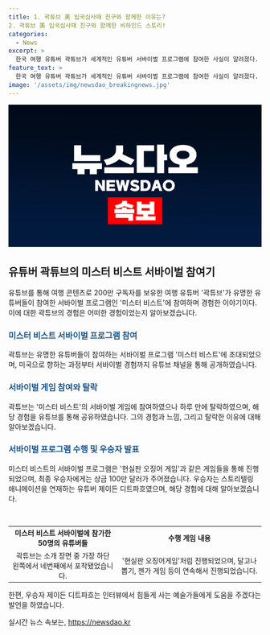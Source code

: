 ```yaml
---
title: 1. 곽튜브 美 입국심사때 친구와 함께한 이유는?
2. 곽튜브 美 입국심사때 친구와 함께한 비하인드 스토리!
categories:
  - News
excerpt: >
  한국 여행 유튜버 곽튜브가 세계적인 유튜버 서바이벌 프로그램에 참여한 사실이 알려졌다. 200만 구독자 보유한 그는 전 세계 유명 유튜버들과 미국으로 향해 장비를 준비하고 도착했다. 그러나 하루만에 탈락한 곽튜브는 이후 능력 부족이라고 솔직히 고백했다. 이 영상에는 국내 네티즌들의 호들갑이 이어졌으며, 이 서바이벌 프로그램의 우승자는 100만달러의 상금을 획득했다.
feature_text: >
  한국 여행 유튜버 곽튜브가 세계적인 유튜버 서바이벌 프로그램에 참여한 사실이 알려졌다. 200만 구독자 보유한 그는 전 세계 유명 유튜버들과 미국으로 향해 장비를 준비하고 도착했다. 그러나 하루만에 탈락한 곽튜브는 이후 능력 부족이라고 솔직히 고백했다. 이 영상에는 국내 네티즌들의 호들갑이 이어졌으며, 이 서바이벌 프로그램의 우승자는 100만달러의 상금을 획득했다.
image: '/assets/img/newsdao_breakingnews.jpg'
---
```


<p><img src="/assets/img/newsdao_breakingnews.jpg" alt="bookingtag 속보" /></p>

<h2 data-ke-size="size26">유튜버 곽튜브의 미스터 비스트 서바이벌 참여기</h2>

<p data-ke-size="size16">유튜브를 통해 여행 콘텐츠로 200만 구독자를 보유한 여행 유튜버 '곽튜브'가 유명한 유튜버들이 참여한 서바이벌 프로그램인 '미스터 비스트'에 참여하며 경험한 이야기이다. 이에 대한 곽튜브의 경험은 어떠한 경험이었는지 알아보겠습니다. </p>

<h3><b><span style="color: #1a5490;">미스터 비스트 서바이벌 프로그램 참여</span></b></h3>

<p data-ke-size="size16">곽튜브는 유명한 유튜버들이 참여하는 서바이벌 프로그램 '미스터 비스트'에 초대되었으며, 미국으로 향하는 과정부터 서바이벌 경험까지 유튜브 채널을 통해 공개하였습니다. </p>

<h3><b><span style="color: #1a5490;">서바이벌 게임 참여와 탈락</span></b></h3>

<p data-ke-size="size16">곽튜브는 '미스터 비스트'의 서바이벌 게임에 참여하였으나 하루 만에 탈락하였으며, 해당 경험을 유튜브를 통해 공유하였습니다. 그의 경험과 느낌, 그리고 탈락한 이유에 대해 알아보겠습니다. </p>

<h3><b><span style="color: #1a5490;">서바이벌 프로그램 수행 및 우승자 발표</span></b></h3>

<p data-ke-size="size16">미스터 비스트의 서바이벌 프로그램은 '현실판 오징어 게임'과 같은 게임들을 통해 진행되었으며, 최종 우승자에게는 상금 100만 달러가 주어졌습니다. 우승자는 스토리텔링 애니메이션을 연재하는 유튜버 제이든 디트파흐였으며, 해당 경험에 대해 알아보겠습니다. </p>

<p data-ke-size="size16">&nbsp;</p>

<table>
    <tbody>
        <tr>
            <td style="text-align: center; height: 17px;"><b>미스터 비스트 서바이벌에 참가한 50명의 유튜버들</b></td>
        <td style="text-align: center; height: 17px;"><b>수행 게임 내용</b></td>
    </tr>
        <tr>
            <td style="text-align: center; height: 17px;">곽튜브는 소개 장면 중 가장 하단 왼쪽에서 네번째에서 포착됐었습니다.</td>
            <td style="text-align: center; height: 17px;">'현실판 오징어게임'처럼 진행되었으며, 달고나 뽑기, 젠가 게임 등이 연속해서 진행되었습니다.</td>
        </tr>
    </tbody>
</table>

<p data-ke-size="size16">한편, 우승자 제이든 디트파흐는 인터뷰에서 힘들게 사는 예술가들에게 도움을 주겠다는 발언을 하였습니다. </p>
실시간 뉴스 속보는, <a href="https://newsdao.kr" rel="dofollow">https://newsdao.kr</a>


